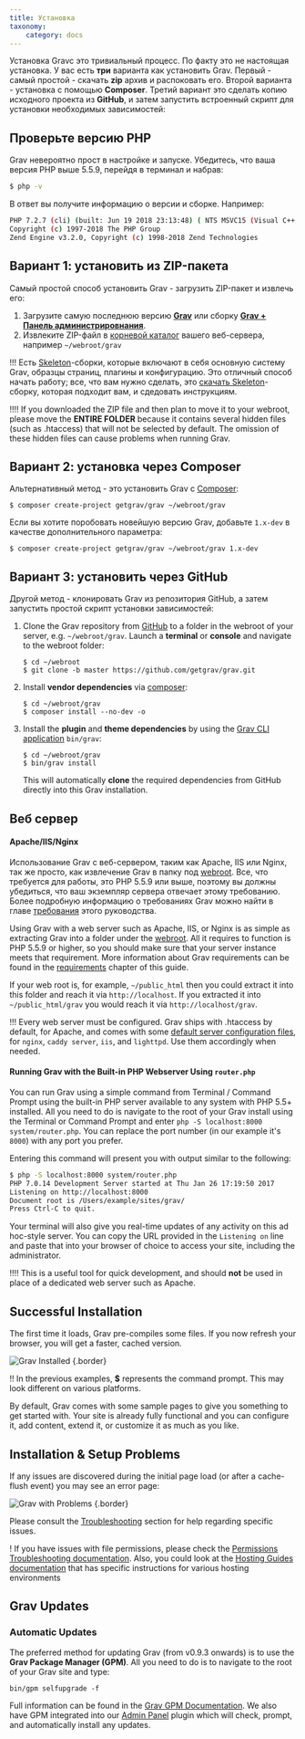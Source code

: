 ```yaml
---
title: Установка
taxonomy:
    category: docs
---
```


Установка Gravc это тривиальный процесс. По факту это не настоящая установка. У вас есть **три** варианта как установить Grav. Первый - самый простой - скачать **zip** архив и распоковать его. Второй варианта - установка с помощью **Composer**. Третий вариант это сделать копию исходного проекта из **GitHub**, и затем запустить встроенный скрипт для установки необходимых зависимостей:

## Проверьте версию PHP

Grav невероятно прост в настройке и запуске. Убедитесь, что ваша версия PHP выше 5.5.9, перейдя в терминал и набрав:

```bash
$ php -v
```
В ответ вы получите информацию о версии и сборке. Например:

```bash
PHP 7.2.7 (cli) (built: Jun 19 2018 23:13:48) ( NTS MSVC15 (Visual C++ 2017) x64 )
Copyright (c) 1997-2018 The PHP Group
Zend Engine v3.2.0, Copyright (c) 1998-2018 Zend Technologies
```

## Вариант 1: установить из ZIP-пакета

Самый простой способ установить Grav - загрузить ZIP-пакет и извлечь его:

1. Загрузите самую последнюю версию **[Grav](https://getgrav.org/download/core/grav/latest)** или сборку **[Grav + Панель администрировнания](https://getgrav.org/download/core/grav-admin/latest)**.
2. Извлеките ZIP-файл в [корневой каталог](https://www.wordnik.com/words/webroot) вашего веб-сервера, например `~/webroot/grav`

!!! Есть [Skeleton](https://getgrav.org/downloads/skeletons)-сборки, которые включают в себя основную систему Grav, образцы страниц, плагины и конфигурацию. Это отличный способ начать работу; все, что вам нужно сделать, это [скачать Skeleton](https://getgrav.org/downloads/skeletons)-сборку, которая подходит вам, и сдедовать инструкциям.

!!!! If you downloaded the ZIP file and then plan to move it to your webroot, please move the **ENTIRE FOLDER** because it contains several hidden files (such as .htaccess) that will not be selected by default. The omission of these hidden files can cause problems when running Grav.


## Вариант 2: установка через Composer

Альтернативный метод - это установить Grav с [Composer](https://getcomposer.org/doc/00-intro.md#installation-linux-unix-osx):

```
$ composer create-project getgrav/grav ~/webroot/grav
```

Если вы хотите поробовать новейшую версию Grav, добавьте `1.x-dev` в качестве дополнительного параметра:

```
$ composer create-project getgrav/grav ~/webroot/grav 1.x-dev
```

## Вариант 3: установить через GitHub

Другой метод - клонировать Grav из репозитория GitHub, а затем запустить простой скрипт установки зависимостей:

1. Clone the Grav repository from [GitHub](https://github.com/getgrav/grav) to a folder in the webroot of your server, e.g. `~/webroot/grav`. Launch a **terminal** or **console** and navigate to the webroot folder:
   ```
   $ cd ~/webroot
   $ git clone -b master https://github.com/getgrav/grav.git
   ```

2. Install **vendor dependencies** via [composer](https://getcomposer.org/doc/00-intro.md#installation-linux-unix-osx):
   ```
   $ cd ~/webroot/grav
   $ composer install --no-dev -o
   ```

3. Install the **plugin** and **theme dependencies** by using the [Grav CLI application](../../advanced/grav-cli) `bin/grav`:
   ```
   $ cd ~/webroot/grav
   $ bin/grav install
   ```

   This will automatically **clone** the required dependencies from GitHub directly into this Grav installation.

## Веб сервер

#### Apache/IIS/Nginx

Использование Grav с веб-сервером, таким как Apache, IIS или Nginx, так же просто, как извлечение Grav в папку под [webroot](https://www.wordnik.com/words/webroot). Все, что требуется для работы, это PHP 5.5.9 или выше, поэтому вы должны убедиться, что ваш экземпляр сервера отвечает этому требованию. Более подробную информацию о требованиях Grav можно найти в главе [требования](../requirements) этого руководства.


Using Grav with a web server such as Apache, IIS, or Nginx is as simple as extracting Grav into a folder under the [webroot](https://www.wordnik.com/words/webroot). All it requires to function is PHP 5.5.9 or higher, so you should make sure that your server instance meets that requirement. More information about Grav requirements can be found in the [requirements](../requirements) chapter of this guide.

If your web root is, for example, `~/public_html` then you could extract it into this folder and reach it via `http://localhost`. If you extracted it into `~/public_html/grav` you would reach it via `http://localhost/grav`.

!!! Every web server must be configured. Grav ships with .htaccess by default, for Apache, and comes with some [default server configuration files](https://github.com/getgrav/grav/tree/master/webserver-configs), for `nginx`, `caddy server`, `iis`, and `lighttpd`. Use them accordingly when needed.

#### Running Grav with the Built-in PHP Webserver Using `router.php`

You can run Grav using a simple command from Terminal / Command Prompt using the built-in PHP server available to any system with PHP 5.5+ installed. All you need to do is navigate to the root of your Grav install using the Terminal or Command Prompt and enter `php -S localhost:8000 system/router.php`. You can replace the port number (in our example it's `8000`) with any port you prefer.

Entering this command will present you with output similar to the following:

```bash
$ php -S localhost:8000 system/router.php
PHP 7.0.14 Development Server started at Thu Jan 26 17:19:50 2017
Listening on http://localhost:8000
Document root is /Users/example/sites/grav/
Press Ctrl-C to quit.
```

Your terminal will also give you real-time updates of any activity on this ad hoc-style server. You can copy the URL provided in the `Listening on` line and paste that into your browser of choice to access your site, including the administrator.

!!!! This is a useful tool for quick development, and should **not** be used in place of a dedicated web server such as Apache.


## Successful Installation

The first time it loads, Grav pre-compiles some files. If you now refresh your browser, you will get a faster, cached version.

![Grav Installed](install.png?cropResize=600,600)  {.border}

!! In the previous examples, **$** represents the command prompt. This may look different on various platforms.

By default, Grav comes with some sample pages to give you something to get started with. Your site is already fully functional and you can configure it, add content, extend it, or customize it as much as you like.

## Installation & Setup Problems

If any issues are discovered during the initial page load (or after a cache-flush event) you may see an error page:

![Grav with Problems](problems.png?cropResize=600,600)  {.border}

Please consult the [Troubleshooting](../../troubleshooting) section for help regarding specific issues.

! If you have issues with file permissions, please check the [Permissions Troubleshooting documentation](/troubleshooting/permissions). Also, you could look at the [Hosting Guides documentation](/webservers-hosting) that has specific instructions for various hosting environments

## Grav Updates

### Automatic Updates

The preferred method for updating Grav (from v0.9.3 onwards) is to use the **Grav Package Manager (GPM)**. All you need to do  is to navigate to the root of your Grav site and type:

```
bin/gpm selfupgrade -f
```

Full information can be found in the [Grav GPM Documentation](../../advanced/grav-gpm). We also have GPM integrated into our [Admin Panel](../../admin-panel) plugin which will check, prompt, and automatically install any updates.
